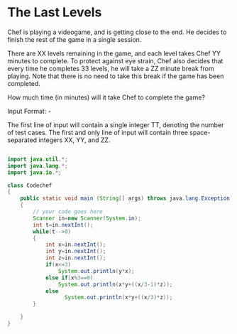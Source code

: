 # The Last Levels

Chef is playing a videogame, and is getting close to the end. He decides to finish the rest of the game in a single session.

There are XX levels remaining in the game, and each level takes Chef YY minutes to complete. To protect against eye strain, Chef also decides that every time he completes 33 levels, he will take a ZZ minute break from playing. Note that there is no need to take this break if the game has been completed.

How much time (in minutes) will it take Chef to complete the game?

Input Format: -

  The first line of input will contain a single integer TT, denoting the number of test cases.
  The first and only line of input will contain three space-separated integers XX, YY, and ZZ.

```java

import java.util.*;
import java.lang.*;
import java.io.*;

class Codechef
{
	public static void main (String[] args) throws java.lang.Exception
	{
		// your code goes here
		Scanner in=new Scanner(System.in);
		int t=in.nextInt();
		while(t-->0)
		{
		    int x=in.nextInt();
		    int y=in.nextInt();
		    int z=in.nextInt();
		    if(x<=3)
		        System.out.println(y*x);
		    else if(x%3==0)
		        System.out.println(x*y+((x/3-1)*z));
		    else
		          System.out.println(x*y+((x/3)*z));
		}

	}
}
```
